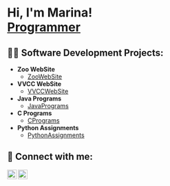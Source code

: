 <h1>Hi, I'm Marina! <br/><a href="https://github.com/marinaperdi">Programmer</a>

<h2>👨‍💻 Software Development Projects:</h2>

- <b>Zoo WebSite</b>
  - [ZooWebSite](https://github.com/marinaperdi/ZooWebSite)
- <b>VVCC WebSite</b>
  - [VVCCWebSite](https://github.com/marinaperdi/JavaScriptWebsite)
- <b>Java Programs</b>
  - [JavaPrograms](https://github.com/marinaperdi/Java)
- <b>C Programs</b>
  - [CPrograms](https://github.com/marinaperdi/C-Programs)
- <b>Python Assignments</b>
  - [PythonAssignments](https://github.com/marinaperdi/Python)

<h2> 🤳 Connect with me:</h2>

[<img align="left" alt="Marina | LinkedIn" width="22px" src="https://cdn.jsdelivr.net/npm/simple-icons@v3/icons/linkedin.svg" />][linkedin]
[<img align="left" alt="Marina | Instagram" width="22px" src="https://cdn.jsdelivr.net/npm/simple-icons@v3/icons/instagram.svg" />][instagram]

[instagram]: https://www.instagram.com/marinaperdi_04/
[linkedin]: https://linkedin.com/in/marina-perdiguero-6796a0226


